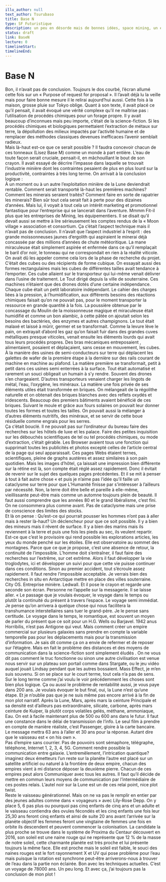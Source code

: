 ```yaml
---
illu_author: null
text_author: Tsurubaso
title: Base N
type: SF Futuristique
description: un peu en désorde mais de bonnes idées, space mining, un empire spacial, utilisations des ressources lunaires...
status: draft
link: BaseN
lecture: 0
timelineStart: 
timelineEnd: 
---
```


# Base N



Bon, il n’avait pas de conclusion. Toujours le dos courbé, l’écran allumé cette fois sur un  « Purpose of request for proposal ».
Il l’avait déjà lu la veille mais pour faire bonne mesure il le relirai aujourd’hui aussi. Cette fois à la maison, grosse pluie sur Tokyo oblige. Quant à son texte, il avait placé ce qu’il pensait, il avait évoqué une vérité complexe qu’il ne maîtrise pas : l’utilisation de procédés chimiques pour un forage propre. Il y avait beaucoup d’inconnues mais peu importe, c’était de la science-fiction. Si les procédés chimiques et biologiques permettaient l’extraction de métaux sur terre, la dépollution des milieux impactés par l’activité humaine et de remplacer des méthodes classiques devenues inefficaces l’avenir semblait radieux.   
Mais là-haut est-ce que ce serait possible ? Il faudra concevoir chacun de ces tonneaux (Lisez Base M) comme un monde à part entière. L’eau de toute façon serait cruciale, pensait-il, en mâchouillant le bout de son crayon.
Il avait essayé de décrire l’impasse dans laquelle se trouvait l’industrie minière dont les contraintes pesaient de plus en plus lourd sur la productivité, contraintes à très long terme. On arrivait à la conclusion logique :   
À un moment ou à un autre l’exploitation minière de la Lune deviendrait rentable. Comment serait transporté là-haut les premières machines?  Comment les minerais seraient traités? Comment faire en sorte de rapatrier les minerais? Bien sûr tout cela serait fait à perte pour des dizaines d’années. Mais lui, il voyait à tout cela un intérêt marketing et promotionnel fantastique pour l’entreprise qui se lancerait dans l’aventure. Mmmm Fit-il plus que les entreprises de Mining, les équipementiers.
Il se disait qu’il devait aussi se mettre à lire sérieusement les comptes rendus de la « Moon village » association et consortium. Ça c’était l’aspect technique mais il n’avait pas de conclusion. Il n’avait que l’aspect industriel à l’esprit : des grande moissonneuses jaunes d’ergolith  qui aspiraient le minerai déjà concassée par des millions d’années de chute météoritique. La mane miraculeuse était simplement aspirée et enfermée dans ce qu’il remplaçait le baril d’or noir, le tonneau qui ne correspondait en rien à la réalité viticole.
On avait dû les appeler comme cela lors de la phase de recherche du projet. C’était des cubes ou des récipients de forme cubique. On essayait aussi des formes rectangulaires mais les cubes de différentes tailles avait tendance à l’emporter. Ces cube allaient sur le transporteur qui lui-même venait délivrer dans l’usine de traitement. Le Tout dirigé depuis la ville de souterraine. Ces machines n’étaient que des drones dotés d’une certaine indépendance. Chaque cube était un petit laboratoire indépendant. Le cahier des charges liées à la pression, à l’humidification, aux différents besoins des réactions chimiques faisait qu’on ne pouvait pas, pour le moment transporter la ressource en grande quantité à la fois. La poussière obtenue par le concassage du Moulin de la moissonneuse magique et miraculeuse était humidifié et comme un bon alambic, à cette pâtée on ajoutait selon les besoins des bactéries, des enzymes et autres champignons. Le tout était malaxé et laissé à mûrir, germer et se transformait. Comme la levure lève le pain, on extrayait d’abord les gaz qu’on faisait fuir dans des grandes cuves métalliques presque viticoles, venait ensuite les éléments lourds qui avait tous leurs procédés propres.
Des bras mécaniques entreposaient , alimentaient, posaient et déplaçaient, sans cesse en mouvement, les cubes. À la manière des usines de semi-conducteurs sur terre qui déplacent les galettes de wafer de la première étape à la dernière sur des rails courant de machine en machine au plafond. La matière première se transformait, petit à petit dans ces usines semi enterrées à la surface. Tout était automatisé et rarement un souci obligeait un humain à s’y rendre. Souvent des drones s’en chargeaient. D’autres transporteurs venaient charger les lingots de métal, l’eau, l’oxygène, les minéraux. La matière une fois privée de ses éléments utiles était transformée en briques. On mélangeait de la régolithe naturelle et on obtenait des briques blanches avec des reflets oxydés et iridescents. Beaucoup des premiers bâtiments avaient bénéficié de ces briques. Suivant le moule et grâce aux fours solaires on pouvait leur donner toutes les formes et toutes les tailles. On pouvait aussi la mélanger à d’autres éléments nutritifs, des minéraux, et se servir de cette boue résiduelle comme engrais pour les serres.   
Ça c’était bouclé. Il ne pouvait pas sur l’ordinateur du bureau faire des recherches sur les hôtels de luxe et les palace. Faire des petites inquisition sur les débouchés scientifiques de tel ou tel procédés chimiques, ou mode d’extraction, c’était gérable. Les Browser avaient tous une fonction qui supprimait toutes les publicités et photos excepté celles de l’article central de la page qui seul apparaissait. Ces pages Webs étaient ternes, scientifiques, pleine de graphs austères  et assez similaires à son pain quotidien.  Mais les images d’hôtel, ça laissait une impression bien différente sur la rétine est là, son compte était réglé assez rapidement. Donc il évitait de revenir sur le sujet des quelques pages précédentes. Et il se mit à penser à tout à fait autre chose « et puis je n’aime pas l’idée qu’il faille un cataclysme sur terre pour que L’Humanité finisse par s’intéresser à l’ailleurs par nécessité. Non, la terre doit être belle et pareille à elle-même, vieillissante peut-être mais comme un automne toujours plein de beauté.
Il faut aussi comprendre que les années 80 et le grand libéralisme, c’est fini. On ne consommera plus comme avant. Pas de cataclysme mais une prise de conscience des limites des stocks.   
Et là on pense : Qu’est-ce qui pourrait pousser les hommes n’ont pas à aller mais à rester là-haut? Un déclencheur pour que ce soit possible. Il y a bien des mineurs mais il rêvent de surface. Il y a bien des marins mais ils reviennent à la terre et puis une fois les pieds au sec, ils veulent repartir. Est-ce que c’est le provisoire qui rend possible les explorations articles, les yeux du monde penché sur les étoiles. Elle est observatoire au sommet des montagnes. Parce que ce que je propose, c’est une absence de retour, la continuité de l’impossible. L’homme doit s’entraîner, il faut faire des recherches sur l’extrême, sur cet extrême. Alors il faut développer la vie troglodytes, ici et développer un suivi pour que cette vie puisse continuer dans ces conditions.
Sinon au premier accident, tout s’écroule assez rapidement. Il faut rendre l’impossible acceptable. Je verrais bien des recherches in situ en Antarctique mettre en place des villes souterraine. City OS. Entreprise minière. Ledwall. Et il pose le crayon et regarde une seconde son écran. Personne ne l’appelle sur la messagerie. Il se laisse aller. « Le passage que je voulais évoquer, le voyage dans le temps ou plutôt la continuité du présent à travers l’espace. Le voyage semi immédiat. Je pense qu’on arrivera à quelque chose qui nous facilitera la transhumance interstellaires sans tuer le grand-père. Je le pense sans certitude. Le voyage dans le temps, le romantique, est souvent un moyen de parler du présent que ce soit pour un H.G. Wells ou Barjavel. 1942 anus Horribilis, n’est pas Antigone qui veut. Mais comment créer un empire commercial sur plusieurs galaxies sans prendre en compte la variable temporelle pas pour les déplacements mais pour la transmission d’information.
Je sais dit comme ça on a envie de refermer et de reposer sur l’étagère. Mais en fait le problème des distances et des moyens de communication dans la science-fiction sont simplement éludés . On ne vous dit pas comment le truc fonctionne ou sinon une autre civilisation est venue nous servir sur un plateau son portail comme dans Stargate, ou le jeu vidéo auquel jouait Lindsay pendant que les autres bossaient. Mass Effect, je m’en suis souvenu.
Si on se place sur le court terme, tout cela n’a pas de sens. Sur le long terme comme j’ai voulu le voir précédemment les choses sont bien plus logique. Ça ou aussi le problème de rentabilité aussi,  je vous paye dans 200 ans. Je voulais évoquer le but final, oui, la Lune n’est qu’une étape. Et je n’oublie pas que je ne suis même pas encore arrivé à la fin de mon plot narratif. Après la Lune, Mars, après mars la ceinture Principale et sa densité est d’ailleurs pas extraordinaire, silicate, carbone,  après mars ceinture de Kuiper, là plutôt corps volatiles gelés, méthane, ammoniaque, Eau. On est à facile maintenant plus de 500 ou 600 ans dans le futur.
Il faut une constance dans le délai de transmission de l’info. Le seul film à prendre en compte de manière réaliste, c’est Passenger, gloire à la carte bancaire. Le message mettra 63 ans à l’aller et 30 ans pour la réponse. Autant dire que le vaisseau est « on his own ».   
Pas d’empire sans courrier. Pas de pouvoirs sont sémaphore, télégraphe, téléphone, Internet 1, 2, 3, 4, 5G. Comment rendre possible la communication entre galaxie. L’entremêlement, l’intrication quantique? imaginez deux émetteurs l’un reste sur la planète l’autre est placé sur un satellite artificiel ou naturel à la frontière de deux empire, chacun des empires vient à mi distance déposer la deuxième pierre. Chacun de ces empires peut alors Communiquer avec tous les autres. Il faut qu’il décide de mettre en commun leurs moyens de communication par l’intermédiaire de ces postes relais. L’autel noir sur la Lune est un de ces relai point, nice plot twist.    
Reste le vaisseau générationnel. Mais on ne va pas le remplir en entier par des jeunes adultes comme dans « voyageurs » avec Lily-Rose Depp. On y place 5, 6 pas plus ou pourquoi pas cinq enfants de cinq ans et un adulte et le vaisseau contiendra des ovules fécondés et les cinq enfants une fois leur 25,30 ans feront cinq enfants et ainsi de suite 20 ans avant l’arrivée sur la planète objectif les femmes feront une vingtaine de femmes une fois en orbite ils descendent et peuvent commencer la colonisation. La candidate la plus proche se trouve dans le système de Proxima du Centaur découvert en 2016, son soleil est une naine rouge  qui ne représente que 12 % de la masse de notre soleil, cette charmante planète est très proche et lui présente toujours la même face. Elle est proche mais le soleil est faible, le souci des naines rouges est le fort rayonnement X et UV qui pose problème pour l’eau mais puisque la rotation est synchrone peut-être arriverons-nous à trouver de l’eau dans la partie non éclairée. Bon avec les techniques actuelles. C’est un voyage de 78000 ans. Un peu long. Et avec ça, j’ai toujours pas la conclusion de mon plot !

